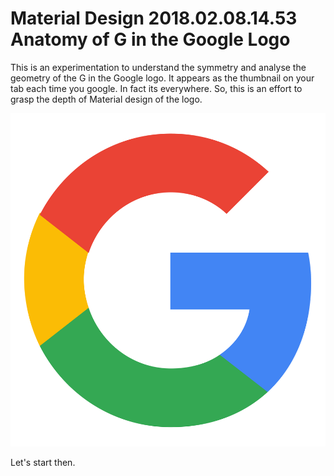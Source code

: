 # Material Design 2018.02.08.14.53 Anatomy of G in the Google Logo
This is an experimentation to understand the symmetry and analyse the geometry of the G in the Google logo. It appears as the thumbnail on your tab each time you google. In fact its everywhere. So, this is an effort to grasp the depth of Material design of the logo.

![alt text](https://github.com/yashpathack/Material-Design-2018.02.08.14.53-Anatomy-of-G-in-the-Google-Logo/blob/master/Google_icon_logo.png)<br/>

Let's start then. 
